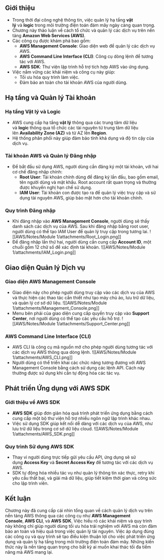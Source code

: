 ## Giới thiệu
- Trong thời đại công nghệ thông tin, việc quản lý hạ tầng **vật lý** và **logic** trong môi trường điện toán đám mây ngày càng quan trọng.
- Chương này thảo luận về cách tổ chức và quản lý các dịch vụ trên nền tảng **Amazon Web Services (AWS)**.
- Các công cụ được khám phá bao gồm:
    - **AWS Management Console**: Giao diện web để quản lý các dịch vụ AWS.
    - **AWS Command Line Interface (CLI)**: Công cụ dòng lệnh để tương tác với AWS.
    - **AWS SDK**: Thư viện lập trình hỗ trợ tích hợp AWS vào ứng dụng.
- Việc nắm vững các khái niệm và công cụ này giúp:
    - Tối ưu hóa quy trình làm việc.
    - Đảm bảo an toàn cho tài khoản AWS của người dùng.
## Hạ tầng và Quản lý Tài khoản
### Hạ tầng Vật lý và Logic
- AWS cung cấp hạ tầng **vật lý** thông qua các trung tâm dữ liệu và **logic** thông qua tổ chức các tài nguyên từ trung tâm dữ liệu lên **Availability Zone (AZ)** và từ AZ lên **Region**.
- Hệ thống phân phối này giúp đảm bảo tính khả dụng và độ tin cậy của dịch vụ.
### Tài khoản AWS và Quản lý Đăng nhập
- Để bắt đầu sử dụng AWS, người dùng cần đăng ký một tài khoản, với hai cơ chế đăng nhập chính:
    - **Root User**: Tài khoản chính dùng để đăng ký lần đầu, bao gồm email, tên người dùng và mật khẩu. Root account rất quan trọng và thường được khuyến nghị hạn chế sử dụng.
    - **IAM User**: Tài khoản con được tạo ra để quản lý việc truy cập và sử dụng tài nguyên AWS, giúp bảo mật hơn cho tài khoản chính.
### Quy trình Đăng nhập
- Khi đăng nhập vào **AWS Management Console**, người dùng sẽ thấy danh sách các dịch vụ của AWS. Sau khi đăng nhập bằng root user, người dùng có thể tạo IAM User để quản lý truy cập trong tương lai.
	![[AWS/Notes/Module 1/attachments/Root_Login.png]]
- Để đăng nhập lần thứ hai, người dùng cần cung cấp **Account ID**, một chuỗi gồm 12 chữ số để xác định tài khoản.
	![[AWS/Notes/Module 1/attachments/IAM_Login.png]]
## Giao diện Quản lý Dịch vụ
### Giao diện AWS Management Console
- Giao diện này cho phép người dùng truy cập vào các dịch vụ của AWS và thực hiện các thao tác cần thiết như tạo máy chủ ảo, lưu trữ dữ liệu, và quản lý cơ sở dữ liệu.
	![[AWS/Notes/Module 1/attachments/Management_Console.png]]
- Menu bên phải của giao diện cung cấp quyền truy cập vào **Support Center**, nơi người dùng có thể tạo các yêu cầu hỗ trợ.
	![[AWS/Notes/Module 1/attachments/Support_Center.png]]
### AWS Command Line Interface (CLI)
- AWS CLI là công cụ mã nguồn mở cho phép người dùng tương tác với các dịch vụ AWS thông qua dòng lệnh.
	![[AWS/Notes/Module 1/attachments/AWS_CLI.png]]
- Người dùng có thể triển khai các chức năng tương đương với AWS Management Console bằng cách sử dụng các lệnh API. Cách này thường được sử dụng khi cần tự động hóa các tác vụ.
## Phát triển Ứng dụng với AWS SDK
### Giới thiệu về AWS SDK
- **AWS SDK** giúp đơn giản hóa quá trình phát triển ứng dụng bằng cách cung cấp một bộ thư viện hỗ trợ nhiều ngôn ngữ lập trình khác nhau.
- Việc sử dụng SDK giúp kết nối dễ dàng với các dịch vụ của AWS, như lưu trữ dữ liệu trong cơ sở dữ liệu cloud.
![[AWS/Notes/Module 1/attachments/AWS_SDK.png]]
### Quy trình Sử dụng AWS SDK
- Thay vì người dùng trực tiếp gửi yêu cầu API, ứng dụng sẽ sử dụng **Access Key** và **Secret Access Key** để tương tác với các dịch vụ AWS.
- SDK tự động hóa nhiều tác vụ như quản lý thông tin xác thực, retry khi yêu cầu thất bại, và giải mã dữ liệu, giúp tiết kiệm thời gian và công sức cho lập trình viên.
## Kết luận
Chương này đã cung cấp cái nhìn tổng quan về cách quản lý dịch vụ trên nền tảng AWS thông qua các công cụ như **AWS Management Console**, **AWS CLI**, và **AWS SDK**. Việc hiểu rõ các khái niệm và quy trình này không chỉ giúp người dùng tối ưu hóa trải nghiệm với AWS mà còn đảm bảo an toàn và hiệu quả trong việc quản lý tài nguyên. Việc áp dụng đúng các công cụ và quy trình sẽ tạo điều kiện thuận lợi cho việc phát triển ứng dụng và quản lý hạ tầng trong môi trường điện toán đám mây.
Những kiến thức này là nền tảng quan trọng cho bất kỳ ai muốn khai thác tối đa tiềm năng mà AWS mang lại.